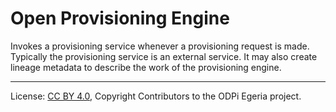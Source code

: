 <!-- SPDX-License-Identifier: CC-BY-4.0 -->
<!-- Copyright Contributors to the ODPi Egeria project. -->


# Open Provisioning Engine

Invokes a provisioning service whenever a provisioning request is made.  Typically the
provisioning service is an external service.  It may also create lineage metadata to
describe the work of the provisioning engine.

----
License: [CC BY 4.0](https://creativecommons.org/licenses/by/4.0/),
Copyright Contributors to the ODPi Egeria project.